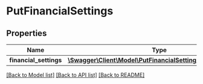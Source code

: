 # PutFinancialSettings

## Properties
Name | Type | Description | Notes
------------ | ------------- | ------------- | -------------
**financial_settings** | [**\Swagger\Client\Model\PutFinancialSettingsFinancialSettings**](PutFinancialSettingsFinancialSettings.md) |  | 

[[Back to Model list]](../README.md#documentation-for-models) [[Back to API list]](../README.md#documentation-for-api-endpoints) [[Back to README]](../README.md)


